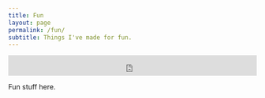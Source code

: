 ```yaml
---
title: Fun
layout: page
permalink: /fun/
subtitle: Things I've made for fun.
---
```

<iframe style="border: 0; width: 100%; height: 42px;" src="https://bandcamp.com/EmbeddedPlayer/album=1637755271/size=small/bgcol=ffffff/linkcol=e99708/transparent=true/" seamless><a href="https://on4word.bandcamp.com/album/in-rainbow-roads">In Rainbow Roads by on4word</a></iframe>

Fun stuff here.
